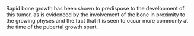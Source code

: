 Rapid bone growth has been shown to predispose to the development of this tumor, as is evidenced by the involvement of the bone in proximity to the growing physes and the fact that it is seen to occur more commonly at the time of the pubertal growth spurt.